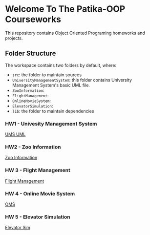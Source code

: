 # Welcome To The Patika-OOP Courseworks

This repository contains Object Oriented Programing homeworks and projects.

## Folder Structure

The workspace contains two folders by default, where:

- `src`: the folder to maintain sources
 - `UniversityManagementSystem`: this folder contains University Management System's basic UML file.
 - `ZooInformation`: 
 - `FlightManagement`:
 - `OnlineMovieSystem`:
 - `ElevatorSimulation`:
- `lib`: the folder to maintain dependencies

### HW1 - Univesity Management System

[UMS UML](https://github.com/ucarmustafaunal/Patika-OOP/tree/main/src/UniversityManagementSystem/UML.png)

### HW2 - Zoo Information

[Zoo Information](https://github.com/ucarmustafaunal/Patika-OOP/tree/main/src/ZooInformation)

### HW 3 - Flight Management

[Flight Management](https://github.com/ucarmustafaunal/Patika-OOP/tree/main/src/FlightManagement)

### HW 4 - Online Movie System

[OMS](https://github.com/ucarmustafaunal/Patika-OOP/tree/main/src/OnlineMovieSystem)

### HW 5 - Elevator Simulation

[Elevator Sim](https://github.com/ucarmustafaunal/Patika-OOP/tree/main/src/ElevatorSimulation)